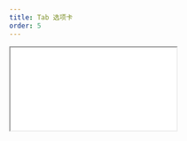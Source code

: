 ```yaml
---
title: Tab 选项卡
order: 5
---
```


<Iframe src="//mc.fusion.design/demos/comp_groups/@alifd/next/tab?theme=@alifd/theme-2" />
